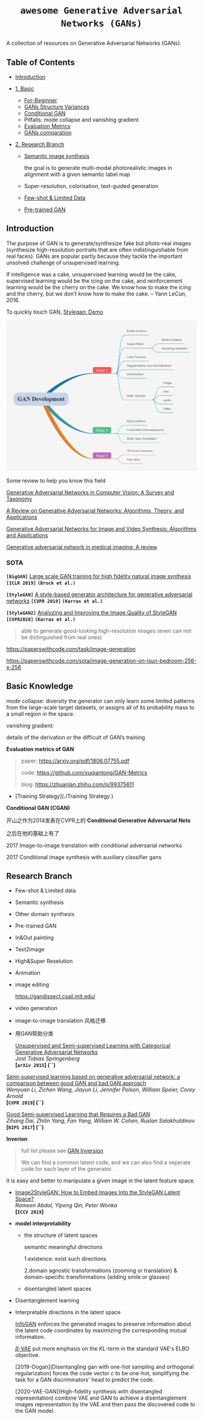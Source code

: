# <p align=center>`awesome Generative Adversarial Networks (GANs)`</p>

A collection of resources on Generative Adversarial Networks (GANs).



## Table of Contents

- [Introduction](#Introduction)

- [1. Basic](#Basic-Knowledge)

  - [For-Beginner](0-For-Beginner)
  - [GANs Structure Variances](1-GANs-Structure-Variances)
  - [Conditional GAN](1-Conditional-GAN)
  - Pitfalls: mode collapse and vanishing gradient
  - [Evaluation Metrics](1-Evaluation-Metrics)
  - [GANs comparation](1-GANs-comparation)

- [2. Research Branch](#Research-Branch)

  - [Semantic image synthesis](2-Semantic-image-synthesis)

    the goal is to generate multi-modal photorealistic images in alignment with a given semantic label map
    
  - Super-resolution, colorisation, text-guided generation

  - [Few-shot & Limited Data](2-Few-shot-&-Limited-Data)

  - [Pre-trained GAN](2-Pre-trained-GANs)



## Introduction

The purpose of GAN is to generate/synthesize fake but photo-real images (synthesize high-resolution portraits that are often indistinguishable from real faces). GANs are popular partly because they tackle the important unsolved challenge of unsupervised learning.

If intelligence was a cake, unsupervised learning would be the cake, supervised learning would be the icing on the cake, and reinforcement learning would be the cherry on the cake. We know how to make the icing and the cherry, but we don’t know how to make the cake. – Yann LeCun, 2016.

To quickly touch GAN, [Stylegan: Demo](https://thispersondoesnotexist.com/)



![GAN Development](https://raw.githubusercontent.com/yzy1996/Image-Hosting/master/GAN%20Development.png)



Some review to help you know this field

[Generative Adversarial Networks in Computer Vision: A Survey and Taxonomy]()

[A Review on Generative Adversarial Networks: Algorithms, Theory, and Applications]() 

[Generative Adversarial Networks for Image and Video Synthesis: Algorithms and Applications]()

[Generative adversarial network in medical imaging: A review]()



### SOTA

**`[BigGAN]`** [Large scale GAN training for high fidelity natural image synthesis](https://arxiv.org/abs/1809.11096) **`[ICLR 2019]`** **`(Brock et al.)`**

**`[StyleGAN]`** [A style-based generator architecture for generative adversarial networks](https://arxiv.org/abs/1812.04948) **`[CVPR 2019]`** **`(Karras et al.)`**

**`[StyleGAN2]`** [Analyzing and Improving the Image Quality of StyleGAN](https://arxiv.org/abs/1912.04958) **`[CVPR2020]`** **`(Karras et al.)`**

> able to generate good-looking high-resolution images (even can not be distinguished from real ones)

https://paperswithcode.com/task/image-generation

https://paperswithcode.com/sota/image-generation-on-lsun-bedroom-256-x-256



## Basic Knowledge

mode collapse: diversity the generator can only learn some limited patterns from the large-scale target datasets, or assigns all of its probability mass to a small region in the space.

vanishing gradient: 

details of the derivation or the difficult of GAN’s training

**Evaluation metrics of GAN**

> paper: https://arxiv.org/pdf/1806.07755.pdf
>
> code: https://github.com/xuqiantong/GAN-Metrics
>
> blog: https://zhuanlan.zhihu.com/p/99375611



- [Training Strategy](./Training Strategy )



**Conditional GAN (CGAN)**

开山之作为2014发表在CVPR上的 **Conditional Generative Adversarial Nets**

之后在他的基础上有了

2017 Image-to-image translation with conditional adversarial networks

2017 Conditional image synthesis with auxiliary classifier gans







## Research Branch

- Few-shot & Limited data

- Semantic synthesis

- Other domain synthesis

- Pre-trained GAN

- In&Out painting 

- Text2image

- High&Super Reselution

- Animation

- image editing

  https://gandissect.csail.mit.edu/

- video generation

- image-to-image translation 风格迁移

- 用GAN帮助分类

  [Unsupervised and Semi-supervised Learning with Categorical Generative Adversarial Networks](https://arxiv.org/abs/1511.06390)  
  *Jost Tobias Springenberg*  
  **[`arXiv 2015`] (``)**

[Semi-supervised learning based on generative adversarial network: a comparison between good GAN and bad GAN approach](https://arxiv.org/abs/1905.06484)  
*Wenyuan Li, Zichen Wang, Jiayun Li, Jennifer Polson, William Speier, Corey Arnold*  
**[`CVPR 2019`] (``)** 

[Good Semi-supervised Learning that Requires a Bad GAN](https://arxiv.org/abs/1705.09783)  
*Zihang Dai, Zhilin Yang, Fan Yang, William W. Cohen, Ruslan Salakhutdinov*  
**[`NIPS 2017`] (``)** 



**Inverion**

> full list please see [GAN Inversion]()
>
> We can find a common latent code, and we can also find a seperate code for each layer of the generator.

It is easy and better to manipulate a given image in the latent feature space.

- [Image2StyleGAN: How to Embed Images Into the StyleGAN Latent Space?](https://arxiv.org/pdf/1904.03189.pdf)  
  *Rameen Abdal, Yipeng Qin, Peter Wonka*  
  **[`ICCV 2019`]**



- **model interpretability**

  - the structure of latent spaces

    semantic meaningful directions

    1.existence: exist such directions

    2.domain agnostic transformations (zooming or translation) & domain-specific transformations (adding smile or glasses)

  - disentangled latent spaces

- Disentanglement learning



- Interpretable directions in the latent space

  [InfoGAN]()  enforces the generated images to preserve information about the latent code coordinates by maximizing the corresponding mutual information.

  [$\beta$-VAE]()  put more emphasis on the $KL$-term in the standard VAE's ELBO objective.

  [2019-Oogan](Disentangling gan with one-hot sampling and orthogonal regularization)  forces the code vector $c$ to be one-hot, simplifying the task for a GAN discriminators' head to predict the code.

  [2020-VAE-GAN](High-fidelity synthesis with disentangled representation)  combine VAE and GAN to achieve a disentanglement images representation by the VAE and then pass the discovered code to the GAN model.













